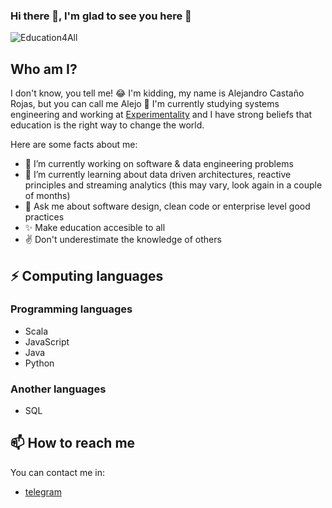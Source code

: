 ### Hi there 👋, I'm glad to see you here 👀
![Education4All](https://media.giphy.com/media/kGWeaPn2riLXJV2475/giphy.gif)
## Who am I?
I don't know, you tell me! 😂
I'm kidding, my name is Alejandro Castaño Rojas, but you can call me Alejo 👾
I'm currently studying systems engineering and working at [Experimentality](https://www.experimentality.co/) and I have strong beliefs that education is the right way to change the world.

Here are some facts about me:
- 🔭 I’m currently working on software & data engineering problems
- 🌱 I’m currently learning about data driven architectures, reactive principles and streaming analytics (this may vary, look again in a couple of months)
- 💬 Ask me about software design, clean code or enterprise level good practices
- ✨ Make education accesible to all
- ✌ Don't underestimate the knowledge of others

## ⚡ Computing languages
### Programming languages
- Scala
- JavaScript
- Java
- Python

### Another languages
- SQL

## 📫 How to reach me
You can contact me in:
- [telegram](https://t.me/alejocas)

<!--
**alejocas/alejocas** is a ✨ _special_ ✨ repository because its `README.md` (this file) appears on your GitHub profile.

Here are some ideas to get you started:

- 🔭 I’m currently working on ...
- 🌱 I’m currently learning ...
- 👯 I’m looking to collaborate on ...
- 🤔 I’m looking for help with ...
- 💬 Ask me about ...
- 📫 How to reach me: ...
- 😄 Pronouns: ...
- ⚡ Fun fact: ...
-->
